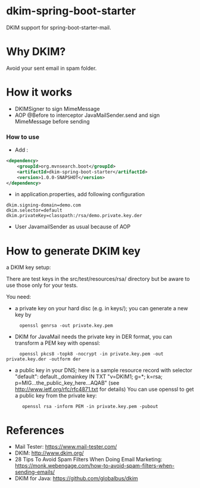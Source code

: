 dkim-spring-boot-starter
========================
DKIM support for spring-boot-starter-mail.

# Why DKIM?

Avoid your sent email in spam folder.

# How it works

*  DKIMSigner to sign MimeMessage
*  AOP @Before to interceptor JavaMailSender.send and sign MimeMessage before sending

### How to use

* Add :

````xml
<dependency>
    <groupId>org.mvnsearch.boot</groupId>
    <artifactId>dkim-spring-boot-starter</artifactId>
    <version>1.0.0-SNAPSHOT</version>
</dependency>
````

* in application.properties, add following configuration
```
dkim.signing-domain=demo.com
dkim.selector=default
dkim.privateKey=classpath:/rsa/demo.private.key.der
```
* User JavamailSender as usual because of AOP

# How to generate DKIM key

a DKIM key setup:

There are test keys in the src/test/resources/rsa/ directory but be aware to use those only for your tests.

You need:

* a private key on your hard disc (e.g. in keys/); you can generate a new key by

```
     openssl genrsa -out private.key.pem
```

* DKIM for JavaMail needs the private key in DER format, you can transform a PEM key with openssl:
```
     openssl pkcs8 -topk8 -nocrypt -in private.key.pem -out private.key.der -outform der
```
* a public key in your DNS; here is a sample resource record with selector "default": default._domainkey IN TXT "v=DKIM1; g=*; k=rsa; p=MIG...the_public_key_here...AQAB" (see http://www.ietf.org/rfc/rfc4871.txt for details)
You can use openssl to get a public key from the private key:
```
      openssl rsa -inform PEM -in private.key.pem -pubout
```

# References

* Mail Tester: https://www.mail-tester.com/
* DKIM: http://www.dkim.org/
* 28 Tips To Avoid Spam Filters When Doing Email Marketing: https://monk.webengage.com/how-to-avoid-spam-filters-when-sending-emails/
* DKIM for Java: https://github.com/globalbus/dkim
